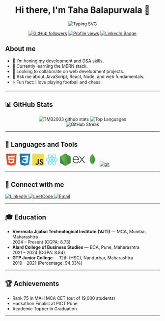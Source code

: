<div align="center">

# Hi there, I'm Taha Balapurwala 👋

<img src="https://readme-typing-svg.demolab.com?font=Fira+Code&pause=1200&center=true&vCenter=true&width=600&lines=Full-stack+developer+in+progress;Building+cool+things+and+learning+every+day;Open+to+collaboration+on+web+projects" alt="Typing SVG" />

<br/>

[![GitHub followers](https://img.shields.io/github/followers/TMB2003?label=Follow&style=social)](https://github.com/TMB2003)
[![Profile views](https://komarev.com/ghpvc/?username=TMB2003&style=flat&color=0e75b6)](https://github.com/TMB2003)
[![LinkedIn Badge](https://img.shields.io/badge/LinkedIn-blue?logo=linkedin&logoColor=white)](https://www.linkedin.com/in/taha-balapurwala/)

</div>


## About me

- 🔭 I’m honing my development and DSA skills.
- 🌱 Currently learning the MERN stack.
- 👯 Looking to collaborate on web development projects.
- 💬 Ask me about JavaScript, React, Node, and web fundamentals.
- ⚡ Fun fact: I love playing football and chess.

---

## 📊 GitHub Stats

<div align="center">

<img height="165" src="https://github-readme-stats.vercel.app/api?username=TMB2003&show_icons=true&theme=tokyonight&hide_border=true" alt="TMB2003 github stats" />
<img height="165" src="https://github-readme-stats.vercel.app/api/top-langs/?username=TMB2003&layout=compact&theme=tokyonight&hide_border=true" alt="Top Languages" />

<br/>
<img height="180" src="https://streak-stats.demolab.com?user=TMB2003&theme=tokyonight&hide_border=true" alt="GitHub Streak" />

</div>

---

## 🧰 Languages and Tools

<p align="left">
  <a href="https://developer.mozilla.org/en-US/docs/Web/HTML" target="_blank"><img src="https://raw.githubusercontent.com/devicons/devicon/master/icons/html5/html5-original.svg" alt="html5" width="40" height="40"/></a>
  <a href="https://developer.mozilla.org/en-US/docs/Web/CSS" target="_blank"><img src="https://raw.githubusercontent.com/devicons/devicon/master/icons/css3/css3-original.svg" alt="css3" width="40" height="40"/></a>
  <a href="https://developer.mozilla.org/en-US/docs/Web/JavaScript" target="_blank"><img src="https://raw.githubusercontent.com/devicons/devicon/master/icons/javascript/javascript-original.svg" alt="javascript" width="40" height="40"/></a>
  <a href="https://react.dev" target="_blank"><img src="https://raw.githubusercontent.com/devicons/devicon/master/icons/react/react-original.svg" alt="react" width="40" height="40"/></a>
  <a href="https://nodejs.org" target="_blank"><img src="https://raw.githubusercontent.com/devicons/devicon/master/icons/nodejs/nodejs-original.svg" alt="nodejs" width="40" height="40"/></a>
  <a href="https://expressjs.com" target="_blank"><img src="https://raw.githubusercontent.com/devicons/devicon/master/icons/express/express-original.svg" alt="express" width="40" height="40"/></a>
  <a href="https://www.mongodb.com/" target="_blank"><img src="https://raw.githubusercontent.com/devicons/devicon/master/icons/mongodb/mongodb-original.svg" alt="mongodb" width="40" height="40"/></a>
  <a href="https://git-scm.com/" target="_blank"><img src="https://www.vectorlogo.zone/logos/git-scm/git-scm-icon.svg" alt="git" width="40" height="40"/></a>
</p>

---

## 🤝 Connect with me

<p align="left">
  <a href="https://www.linkedin.com/in/taha-balapurwala/" target="_blank">
    <img src="https://raw.githubusercontent.com/rahuldkjain/github-profile-readme-generator/master/src/images/icons/Social/linked-in-alt.svg" alt="LinkedIn" height="30" width="40" />
  </a>
  <a href="https://leetcode.com/u/taha_mb/" target="_blank">
    <img src="https://raw.githubusercontent.com/rahuldkjain/github-profile-readme-generator/master/src/images/icons/Social/leet-code.svg" alt="LeetCode" height="30" width="40" />
  </a>
  <a href="mailto:contact.tahab@gmail.com" target="_blank">
    <img src="https://img.shields.io/badge/Gmail-D14836?style=for-the-badge&logo=gmail&logoColor=white" alt="Email" height="28" />
  </a>
</p>

---

## 🎓 Education

- **Veermata Jijabai Technological Institute (VJTI)** — MCA, Mumbai, Maharashtra  
  2024 – Present (CGPA: 8.73)
- **Alard College of Business Studies** — BCA, Pune, Maharashtra  
  2021 – 2024 (CGPA: 8.84)
- **GTP Junior College** — 12th (HSC), Nandurbar, Maharashtra  
  2019 – 2021 (Percentage: 94.33%)

---

## 🏆 Achievements

- Rank 75 in MAH MCA CET (out of 19,000 students)
- Hackathon Finalist at PICT Pune
- Academic Topper in Graduation

---